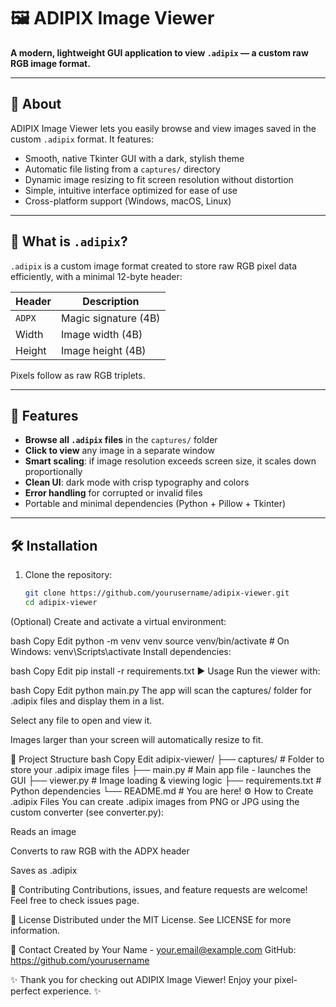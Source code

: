 # 🖼️ ADIPIX Image Viewer

**A modern, lightweight GUI application to view `.adipix` — a custom raw RGB image format.**

---

## 🚀 About

ADIPIX Image Viewer lets you easily browse and view images saved in the custom `.adipix` format. It features:

- Smooth, native Tkinter GUI with a dark, stylish theme  
- Automatic file listing from a `captures/` directory  
- Dynamic image resizing to fit screen resolution without distortion  
- Simple, intuitive interface optimized for ease of use  
- Cross-platform support (Windows, macOS, Linux)

---

## 📸 What is `.adipix`?

`.adipix` is a custom image format created to store raw RGB pixel data efficiently, with a minimal 12-byte header:

| Header | Description          |
|--------|----------------------|
| `ADPX` | Magic signature (4B) |
| Width  | Image width (4B)     |
| Height | Image height (4B)    |

Pixels follow as raw RGB triplets.

---

## 🎯 Features

- **Browse all `.adipix` files** in the `captures/` folder  
- **Click to view** any image in a separate window  
- **Smart scaling**: if image resolution exceeds screen size, it scales down proportionally  
- **Clean UI**: dark mode with crisp typography and colors  
- **Error handling** for corrupted or invalid files  
- Portable and minimal dependencies (Python + Pillow + Tkinter)

---

## 🛠️ Installation

1. Clone the repository:

   ```bash
   git clone https://github.com/yourusername/adipix-viewer.git
   cd adipix-viewer
(Optional) Create and activate a virtual environment:

bash
Copy
Edit
python -m venv venv
source venv/bin/activate  # On Windows: venv\Scripts\activate
Install dependencies:

bash
Copy
Edit
pip install -r requirements.txt
▶️ Usage
Run the viewer with:

bash
Copy
Edit
python main.py
The app will scan the captures/ folder for .adipix files and display them in a list.

Select any file to open and view it.

Images larger than your screen will automatically resize to fit.

🧩 Project Structure
bash
Copy
Edit
adipix-viewer/
├── captures/           # Folder to store your .adipix image files
├── main.py             # Main app file - launches the GUI
├── viewer.py           # Image loading & viewing logic
├── requirements.txt    # Python dependencies
└── README.md           # You are here!
⚙️ How to Create .adipix Files
You can create .adipix images from PNG or JPG using the custom converter (see converter.py):

Reads an image

Converts to raw RGB with the ADPX header

Saves as .adipix

👥 Contributing
Contributions, issues, and feature requests are welcome!
Feel free to check issues page.

📄 License
Distributed under the MIT License. See LICENSE for more information.

💬 Contact
Created by Your Name - your.email@example.com
GitHub: https://github.com/yourusername

✨ Thank you for checking out ADIPIX Image Viewer! Enjoy your pixel-perfect experience. ✨

